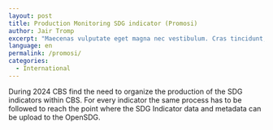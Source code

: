 ```yaml
---
layout: post
title: Production Monitoring SDG indicator (Promosi)
author: Jair Tromp
excerpt: "Maecenas vulputate eget magna nec vestibulum. Cras tincidunt, purus vel egestas dapibus, ex tellus gravida lectus, condimentum placerat orci arcu aliquet sem. Nulla commodo sodales arcu. Vestibulum maximus lacinia volutpat. Nulla eu ipsum erat. Nam eu augue sapien. Integer odio ante, elementum ac mauris eget, luctus sodales ipsum."
language: en
permalink: /promosi/
categories:
  - International
---
```

During 2024 CBS find the need to organize the production of the SDG indicators within CBS. 
For every indicator the same process has to be followed to reach the point where the SDG Indicator data and metadata can be upload to the OpenSDG.